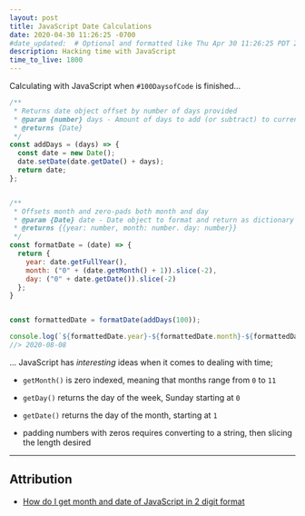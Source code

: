 ```yaml
---
layout: post
title: JavaScript Date Calculations
date: 2020-04-30 11:26:25 -0700
#date_updated:  # Optional and formatted like Thu Apr 30 11:26:25 PDT 2020 above
description: Hacking time with JavaScript
time_to_live: 1800
---
```




Calculating with JavaScript when `#100DaysofCode` is finished...


```javascript
/**
 * Returns date object offset by number of days provided
 * @param {number} days - Amount of days to add (or subtract) to current time
 * @returns {Date}
 */
const addDays = (days) => {
  const date = new Date();
  date.setDate(date.getDate() + days);
  return date;
};


/**
 * Offsets month and zero-pads both month and day
 * @param {Date} date - Date object to format and return as dictionary
 * @returns {{year: number, month: number. day: number}}
 */
const formatDate = (date) => {
  return {
    year: date.getFullYear(),
    month: ("0" + (date.getMonth() + 1)).slice(-2),
    day: ("0" + date.getDate()).slice(-2)
  };
}


const formattedDate = formatDate(addDays(100));

console.log(`${formattedDate.year}-${formattedDate.month}-${formattedDate.day}`);
//> 2020-08-08
```


... JavaScript has _interesting_ ideas when it comes to dealing with time;


- `getMonth()` is zero indexed, meaning that months range from `0` to `11`

- `getDay()` returns the day of the week, Sunday starting at `0`

- `getDate()` returns the day of the month, starting at `1`

- padding numbers with zeros requires converting to a string, then slicing the length desired


___


## Attribution


- [How do I get month and date of JavaScript in 2 digit format](https://stackoverflow.com/questions/6040515/)
